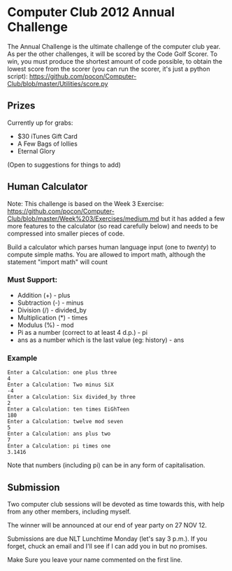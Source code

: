 Computer Club 2012 Annual Challenge
============================

The Annual Challenge is the ultimate challenge of the computer club year. As per the other challenges, it will be scored by the Code Golf Scorer. To win, you must produce the shortest amount of code possible, to obtain the lowest score from the scorer (you can run the scorer, it's just a python script): 
   https://github.com/pocon/Computer-Club/blob/master/Utilities/score.py

## Prizes ##

Currently up for grabs:
- $30 iTunes Gift Card
- A Few Bags of lollies
- Eternal Glory

(Open to suggestions for things to add)

## Human Calculator ##

Note: This challenge is based on the Week 3 Exercise: https://github.com/pocon/Computer-Club/blob/master/Week%203/Exercises/medium.md but it has added a few more features to the calculator (so read carefully below) and needs to be compressed into smaller pieces of code.

Build a calculator which parses human language input (one to *twenty*) to compute simple maths.
You are allowed to import math, although the statement "import math" will count

### Must Support: ###

- Addition (+) - plus
- Subtraction (-) - minus
- Division (/) - divided_by
- Multiplication (*) - times
- Modulus (%) - mod
- Pi as a number (correct to at least 4 d.p.) - pi
- ans as a number which is the last value (eg: history) - ans

### Example ###

    Enter a Calculation: one plus three
    4
    Enter a Calculation: Two minus SiX
    -4
    Enter a Calculation: Six divided_by three
    2
    Enter a Calculation: ten times EiGhTeen
    180
    Enter a Calculation: twelve mod seven
    5
    Enter a Calculation: ans plus two
    7
    Enter a Calculation: pi times one
    3.1416

Note that numbers (including pi) can be in any form of capitalisation.


## Submission ##

Two computer club sessions will be devoted as time towards this, with help from any other members, including myself.

The winner will be announced at our end of year party on 27 NOV 12.

Submissions are due NLT Lunchtime Monday (let's say 3 p.m.). If you forget, chuck an email and I'll see if I can add you in but no promises.

Make Sure you leave your name commented on the first line.
